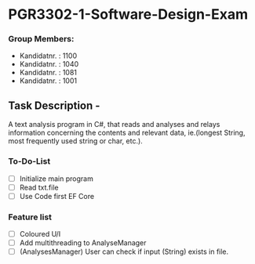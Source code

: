 # PGR3302-1-Software-Design-Exam

### Group Members: 

* Kandidatnr. : 1100
* Kandidatnr. : 1040
* Kandidatnr. : 1081 
* Kandidatnr. : 1001


## Task Description - 

A text analysis program in C#, that reads and analyses 
and relays information concerning the contents and relevant 
data, ie.(longest String, most frequently used string or char,
etc.). 

### To-Do-List

- [ ] Initialize main program
- [ ] Read txt.file
- [ ] Use Code first EF Core

### Feature list
* [ ] Coloured U/I
* [ ] Add multithreading to AnalyseManager
* [ ] (AnalysesManager) User can check if input (String) exists in file.
